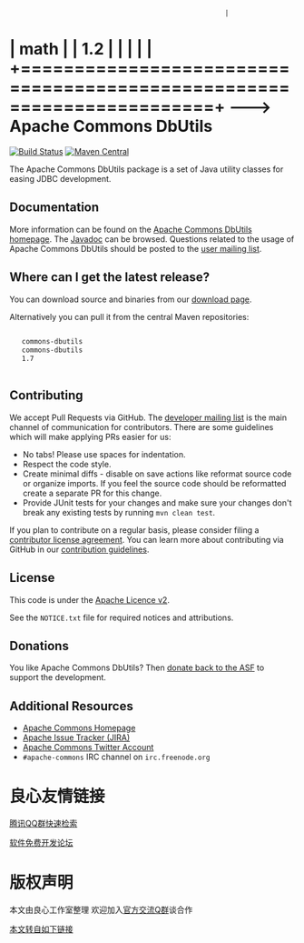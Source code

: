  
                                                         |
 |     math                    |
 |     1.2             |
 |                                                          |
 |                                                                      |
 +======================================================================+
--->
Apache Commons DbUtils
===================

[![Build Status](https://travis-ci.org/apache/commons-dbutils.svg?branch=master)](https://travis-ci.org/apache/commons-dbutils)
[![Maven Central](https://maven-badges.herokuapp.com/maven-central/commons-dbutils/commons-dbutils/badge.svg)](https://maven-badges.herokuapp.com/maven-central/commons-dbutils/commons-dbutils/)

The Apache Commons DbUtils package is a set of Java utility classes for easing JDBC development.

Documentation
-------------

More information can be found on the [Apache Commons DbUtils homepage](http://u.720life.cn/g/25b81716ea945ab6a84c5047ae290cf27413bb67d38e36a259445a4a4d6111d775f68fe9fc5e8e6d0c26b7c7e624213f921b2e5809b982d3660c92c613d25304).
The [Javadoc](http://u.720life.cn/g/25b81716ea945ab6a84c5047ae290cf27413bb67d38e36a259445a4a4d6111d775f68fe9fc5e8e6d0c26b7c7e624213f6766c59bd4933bdc9dc2c7d95c3b0be641210160409ea0b55d9e0880f38f12ea) can be browsed.
Questions related to the usage of Apache Commons DbUtils should be posted to the [user mailing list][ml].

Where can I get the latest release?
-----------------------------------
You can download source and binaries from our [download page](http://u.720life.cn/g/25b81716ea945ab6a84c5047ae290cf27413bb67d38e36a259445a4a4d6111d775f68fe9fc5e8e6d0c26b7c7e624213fe997c9cea59702f48f37450175d43977e7c9defb465f35855c7320a3627ea731).

Alternatively you can pull it from the central Maven repositories:

```xml
 
   commons-dbutils 
   commons-dbutils 
   1.7 
 
```

Contributing
------------

We accept Pull Requests via GitHub. The [developer mailing list][ml] is the main channel of communication for contributors.
There are some guidelines which will make applying PRs easier for us:
+ No tabs! Please use spaces for indentation.
+ Respect the code style.
+ Create minimal diffs - disable on save actions like reformat source code or organize imports. If you feel the source code should be reformatted create a separate PR for this change.
+ Provide JUnit tests for your changes and make sure your changes don't break any existing tests by running ```mvn clean test```.

If you plan to contribute on a regular basis, please consider filing a [contributor license agreement](http://u.720life.cn/g/9504ecfd7de2b26345fb4a78087ff8e39017fae1e889f3875d0fa1b09af9991c6599e256a8d9c3d3f1ac23bb5a12a43d).
You can learn more about contributing via GitHub in our [contribution guidelines](CONTRIBUTING.md).

License
-------
This code is under the [Apache Licence v2](http://u.720life.cn/g/9504ecfd7de2b26345fb4a78087ff8e39017fae1e889f3875d0fa1b09af9991c7f4e79f930ebc375207fc3a69c8ee78e).

See the `NOTICE.txt` file for required notices and attributions.

Donations
---------
You like Apache Commons DbUtils? Then [donate back to the ASF](http://u.720life.cn/g/9504ecfd7de2b26345fb4a78087ff8e37f78cc0f2053227f9d93f5e8e73024a809a63032ef7934887c1a63eb70b5b1bbc2149f59072674f5d6971974fda643ea) to support the development.

Additional Resources
--------------------

+ [Apache Commons Homepage](http://u.720life.cn/g/25b81716ea945ab6a84c5047ae290cf2a70c746d01dedcb58351f83ff2e207a1)
+ [Apache Issue Tracker (JIRA)](http://u.720life.cn/g/abb328ad6e20e28badb9d5d395ec0d58d08c12e8dce696c6fa88a6321ed2921994a965aa4366f7080d91c1996edf57a0)
+ [Apache Commons Twitter Account](http://u.720life.cn/g/5ea88169c4a0fbd169233d52478d54febe654f6879736b4cec5b4de9e9cf3b9faf1d27504231b06481581fb47bb21e18)
+ `#apache-commons` IRC channel on `irc.freenode.org`

[ml]:https://commons.apache.org/mail-lists.html



 # 良心友情链接

[腾讯QQ群快速检索](http://u.720life.cn/s/8cf73f7c)

[软件免费开发论坛](http://u.720life.cn/s/bbb01dc0)

# 版权声明 

本文由良心工作室整理 欢迎加入[官方交流Q群](https://u.720life.cn/s/f2316816)谈合作

[本文转自如下链接](http://u.720life.cn/g/2e71d0f0a5c601172267ba20d3a43c6e5194fee541dab3b2814f74ac27a2b73d7d9c7d0e53b3bd320c1c92ad8761e76b9b1dcb3cf3b27f124ea1a59a8dfdddfcd29fd800f164b7c34cb286b5e09dd94b)